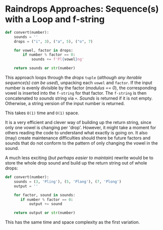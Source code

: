 # Raindrops Approaches: Sequence(s) with a Loop and f-string

```python
def convert(number):
    sounds = ''
    drops = ("i", 3), ("a", 5), ("o", 7)

    for vowel, factor in drops:
        if number % factor == 0:
            sounds += f'Pl{vowel}ng'

    return sounds or str(number)
```

This approach loops through the _drops_ `tuple` (_although any iterable
sequence(s) can be used_), unpacking each `vowel` and `factor`. If the input
number is evenly divisible by the factor (_modulus == 0_), the corresponding
vowel is inserted into the `f-string` for that factor. The `f-string` is then
concatenated to _sounds_ string via `+`. _Sounds_ is returned if it is not
empty. Otherwise, a string version of the input number is returned.

This takes `O(1)` time and `O(1)` space.

It is a very efficient and clever way of building up the return string, since
only one vowel is changing per 'drop'. However, it might take a moment for
others reading the code to understand what exactly is going on. It also (may)
create maintenance difficulties should there be future factors and sounds that
do not conform to the pattern of only changing the vowel in the sound.

A much less exciting (_but perhaps easier to maintain_) rewrite would be to
store the whole drop sound and build up the return string out of whole drops:

```python
def convert(number):
    sounds = (3, 'Pling'), (5, 'Plang'), (7, 'Plong')
    output = ''

    for factor, sound in sounds:
       if number % factor == 0:
           output += sound

    return output or str(number)
```

This has the same time and space complexity as the first variation.
